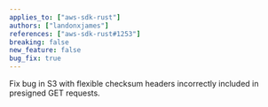 ```yaml
---
applies_to: ["aws-sdk-rust"]
authors: ["landonxjames"]
references: ["aws-sdk-rust#1253"]
breaking: false
new_feature: false
bug_fix: true
---
```


Fix bug in S3 with flexible checksum headers incorrectly included in presigned GET requests.
